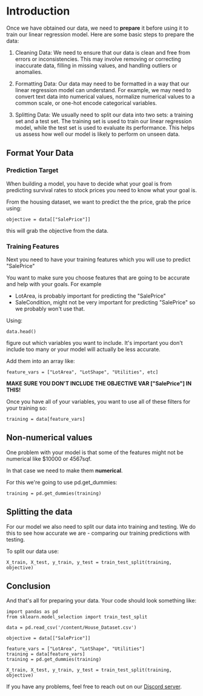 # Introduction

Once we have obtained our data, we need to **prepare** it before using it to train our linear regression model. Here are some basic steps to prepare the data:

1. Cleaning Data: We need to ensure that our data is clean and free from errors or inconsistencies. This may involve removing or correcting inaccurate data, filling in missing values, and handling outliers or anomalies.

2. Formatting Data: Our data may need to be formatted in a way that our linear regression model can understand. For example, we may need to convert text data into numerical values, normalize numerical values to a common scale, or one-hot encode categorical variables.

3. Splitting Data: We usually need to split our data into two sets: a training set and a test set. The training set is used to train our linear regression model, while the test set is used to evaluate its performance. This helps us assess how well our model is likely to perform on unseen data.

## Format Your Data

### Prediction Target

When building a model, you have to decide what your goal is from predicting survival rates to stock prices you need to know what your goal is.

From the housing dataset, we want to predict the the price, grab the price using:

```
objective = data[["SalePrice"]]
```

this will grab the objective from the data.

### Training Features

Next you need to have your training features which you will use to predict "SalePrice"

You want to make sure you choose features that are going to be accurate and help with your goals. For example

- LotArea, is probably important for predicting the "SalePrice"
- SaleCondition, might not be very important for predicting "SalePrice" so we probably won't use that.

Using:

```
data.head()
```

figure out which variables you want to include. It's important you don't include too many or your model will actually be less accurate.

Add them into an array like:

```
feature_vars = ["LotArea", "LotShape", "Utilities", etc]
```

**MAKE SURE YOU DON'T INCLUDE THE OBJECTIVE VAR ["SalePrice"] IN THIS!**

Once you have all of your variables, you want to use all of these filters for your training so:

```
training = data[feature_vars]
```

## Non-numerical values

One problem with your model is that some of the features might not be numerical like $10000 or 4567sqf. 

In that case we need to make them **numerical**.

For this we're going to use pd.get_dummies:

```
training = pd.get_dummies(training)
```

## Splitting the data

For our model we also need to split our data into training and testing. We do this to see how accurate we are - comparing our training predictions with testing.

To split our data use:

```
X_train, X_test, y_train, y_test = train_test_split(training, objective)
```

## Conclusion

And that's all for preparing your data. Your code should look something like:

```
import pandas as pd
from sklearn.model_selection import train_test_split

data = pd.read_csv('/content/House_Dataset.csv')

objective = data[["SalePrice"]]

feature_vars = ["LotArea", "LotShape", "Utilities"]
training = data[feature_vars]
training = pd.get_dummies(training)

X_train, X_test, y_train, y_test = train_test_split(training, objective)
```

If you have any problems, feel free to reach out on our [Discord server](https://discord.gg/fMM8SdJ49a).